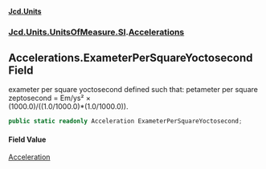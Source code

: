 #### [Jcd.Units](index.md 'index')
### [Jcd.Units.UnitsOfMeasure.SI](Jcd.Units.UnitsOfMeasure.SI.md 'Jcd.Units.UnitsOfMeasure.SI').[Accelerations](Accelerations.md 'Jcd.Units.UnitsOfMeasure.SI.Accelerations')

## Accelerations.ExameterPerSquareYoctosecond Field

exameter per square yoctosecond defined such that: petameter per square zeptosecond = Em/ys² ×  
(1000.0)/((1.0/1000.0)*(1.0/1000.0)).

```csharp
public static readonly Acceleration ExameterPerSquareYoctosecond;
```

#### Field Value
[Acceleration](Acceleration.md 'Jcd.Units.UnitTypes.Acceleration')